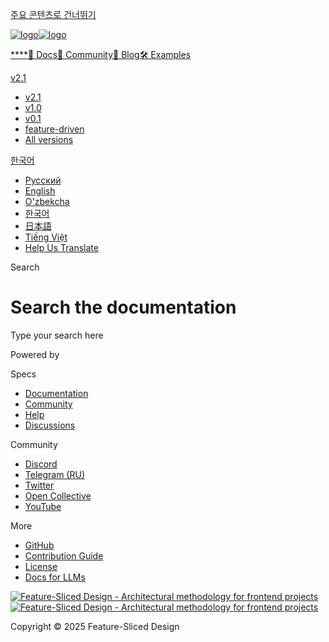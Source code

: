[주요 콘텐츠로 건너뛰기](#__docusaurus_skipToContent_fallback)

[![logo](/documentation/kr/img/brand/logo-primary.png)![logo](/documentation/kr/img/brand/logo-primary.png)](/documentation/kr/.md)

[****](/documentation/kr/.md)[📖 Docs](/documentation/kr/docs/get-started/overview.md)[💫 Community](/documentation/kr/community.md)[📝 Blog](/documentation/kr/blog)[🛠 Examples](/documentation/kr/examples.md)

[v2.1](/documentation/kr/docs/get-started/overview.md)

* [v2.1](/documentation/kr/docs/get-started/overview.md)
* [v1.0](https://feature-sliced.github.io/featureslices.dev/v1.0.html)
* [v0.1](https://feature-sliced.github.io/featureslices.dev/v0.1.html)
* [feature-driven](https://github.com/feature-sliced/documentation/tree/rc/feature-driven)
* [All versions](/documentation/kr/versions.md)

[한국어](#)

* [Русский](/documentation/ru/search)
* [English](/documentation/search)
* [O'zbekcha](/documentation/uz/search)
* [한국어](/documentation/kr/search.md)
* [日本語](/documentation/ja/search)
* [Tiếng Việt](/documentation/vi/search)
* [Help Us Translate](https://github.com/feature-sliced/documentation/issues/244)

[](https://discord.gg/S8MzWTUsmp)[](https://github.com/feature-sliced/documentation)

Search

# Search the documentation

Type your search here

Powered by[](https://www.algolia.com/)

Specs

* [Documentation](/documentation/kr/docs/get-started/overview.md)
* [Community](/documentation/kr/community.md)
* [Help](/documentation/kr/nav.md)
* [Discussions](https://github.com/feature-sliced/documentation/discussions)

Community

* [Discord](https://discord.gg/S8MzWTUsmp)
* [Telegram (RU)](https://t.me/feature_sliced)
* [Twitter](https://twitter.com/feature_sliced)
* [Open Collective](https://opencollective.com/feature-sliced)
* [YouTube](https://www.youtube.com/c/FeatureSlicedDesign)

More

* [GitHub](https://github.com/feature-sliced)
* [Contribution Guide](https://github.com/feature-sliced/documentation/blob/master/CONTRIBUTING.md)
* [License](https://github.com/feature-sliced/documentation/blob/master/LICENSE)
* [Docs for LLMs](/documentation/kr/docs/llms.md)

[![Feature-Sliced Design - Architectural methodology for frontend projects](/documentation/kr/img/brand/logo-primary.png)![Feature-Sliced Design - Architectural methodology for frontend projects](/documentation/kr/img/brand/logo-primary.png)](https://github.com/feature-sliced)

Copyright © 2025 Feature-Sliced Design
